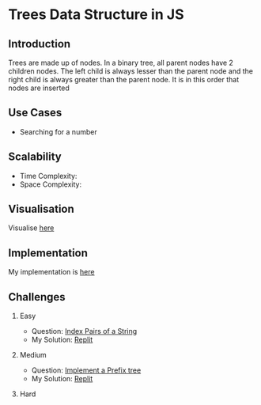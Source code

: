 # Trees Data Structure in JS

## Introduction
Trees are made up of nodes. In a binary tree, all parent nodes have 2 children nodes. The left child is always lesser than the parent node and the right child is always greater than the parent node. It is in this order that nodes are inserted 

## Use Cases
- Searching for a number

## Scalability
- Time Complexity: 
- Space Complexity:

## Visualisation

Visualise [here](https://visualgo.net/en/bst?slide=1)

## Implementation

My implementation is [here](https://replit.com/@MaryOjo1/BinaryTreesImplementation#script.js)


## Challenges
1. Easy
   - Question: [Index Pairs of a String](https://docs.spiralgo.com/lc-1065.-index-pairs-of-a-string)
   - My Solution: [Replit](https://replit.com/@MaryOjo1/Easy-Index-Pairs-of-a-String#index.js)
   
2. Medium
   - Question: [Implement a Prefix tree](https://leetcode.com/problems/implement-trie-prefix-tree/)
   - My Solution: [Replit](https://replit.com/@MaryOjo1/TriesImplementation1#script.js)

3. Hard

